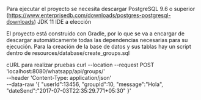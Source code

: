 Para ejecutar el proyecto se necesita descargar 
PostgreSQL 9.6 o superior (https://www.enterprisedb.com/downloads/postgres-postgresql-downloads)
JDK 11
IDE a elección

El proyecto está construido con Gradle, por lo que se va a encargar de descargar automáticamente 
todas las dependencias necesarias para su ejecución.
Para la creación de la base de datos y sus tablas hay un script dentro de resources/database/create_groups.sql


cURL para realizar pruebas
curl --location --request POST 'localhost:8080/whatsapp/api/groups/' \
--header 'Content-Type: application/json' \
--data-raw '{
"userId":13456,
"groupId":10,
"message":"Hola",
"dateSend":"2017-07-03T22:35:29.771+05:30"
}'

